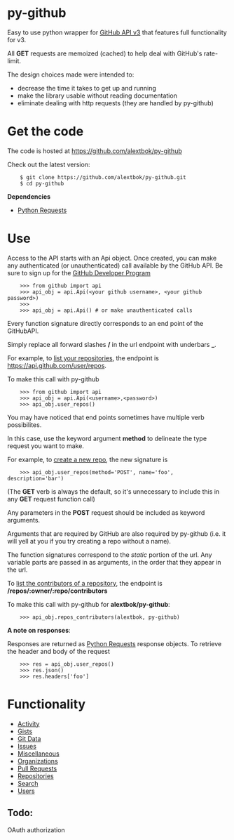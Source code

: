 py-github
=========

Easy to use python wrapper for [GitHub API v3](https://developer.github.com/v3/) that features full functionality for v3.

All **GET** requests are memoized (cached) to help deal with GitHub's rate-limit.

The design choices made were intended to:
- decrease the time it takes to get up and running
- make the library usable without reading documentation
- eliminate dealing with http requests (they are handled by py-github)

Get the code
=============
The code is hosted at https://github.com/alextbok/py-github

Check out the latest version:
```
    $ git clone https://github.com/alextbok/py-github.git
    $ cd py-github
```
**Dependencies**
- [Python Requests](http://docs.python-requests.org/en/latest/)


Use
=========
Access to the API starts with an Api object. Once created, you can make any authenticated (or unauthenticated) call available by the GitHub API. Be sure to sign up for the [GitHub Developer Program](https://developer.github.com/program/)
```
    >>> from github import api
    >>> api_obj = api.Api(<your github username>, <your github password>)
    >>>
    >>> api_obj = api.Api() # or make unauthenticated calls
```
Every function signature directly corresponds to an end point of the GitHubAPI.

Simply replace all forward slashes **/** in the url endpoint with underbars **_**. 

For example, to [list your repositories](https://developer.github.com/v3/repos/#list-your-repositories), the endpoint is https://api.github.com/user/repos. 

To make this call with py-github
```
    >>> from github import api
    >>> api_obj = api.Api(<username>,<password>)
    >>> api_obj.user_repos()
```
You may have noticed that end points sometimes have multiple verb possibilites. 

In this case, use the keyword argument **method** to delineate the type request you want to make. 

For example, to [create a new repo](https://developer.github.com/v3/repos/#create), the new signature is
```
    >>> api_obj.user_repos(method='POST', name='foo', description='bar')
```

(The **GET** verb is always the default, so it's unnecessary to include this in any **GET** request function call)

Any parameters in the **POST** request should be included as keyword arguments.

Arguments that are required by GitHub are also required by py-github (i.e. it will yell at you if you try creating a repo without a name).

The function signatures correspond to the *static* portion of the url. Any variable parts are passed in as arguments, in the order that they appear in the url. 

To [list the contributors of a repository](https://developer.github.com/v3/repos/#list-contributors), the endpoint is **/repos/:owner/:repo/contributors**

To make this call with py-github for **alextbok/py-github**:
```
    >>> api_obj.repos_contributors(alextbok, py-github)
```

**A note on responses**:

Responses are returned as [Python Requests](http://docs.python-requests.org/en/latest/) response objects. To retrieve the header and body of the request
```
    >>> res = api_obj.user_repos()
    >>> res.json()
    >>> res.headers['foo']
```

Functionality
=============
- [Activity](https://developer.github.com/v3/activity/)
- [Gists](https://developer.github.com/v3/gists/)
- [Git Data](https://developer.github.com/v3/git/)
- [Issues](https://developer.github.com/v3/issues/)
- [Miscellaneous](https://developer.github.com/v3/misc/)
- [Organizations](http://developer.github.com/v3/orgs/)
- [Pull Requests](https://developer.github.com/v3/pulls/)
- [Repositories](https://developer.github.com/v3/repos/)
- [Search](https://developer.github.com/v3/search/)
- [Users](https://developer.github.com/v3/users/)

Todo:
-------------
OAuth authorization
